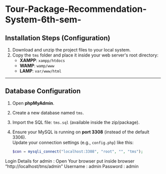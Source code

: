 # Tour-Package-Recommendation-System-6th-sem-
##  Installation Steps (Configuration)
1. Download and unzip the project files to your local system.
2. Copy the `tms` folder and place it inside your web server's root directory:
   - **XAMPP**: `xampp/htdocs`
   - **WAMP**: `wamp/www`
   - **LAMP**: `var/www/html`

---
##  Database Configuration

1. Open **phpMyAdmin**.
2. Create a new database named `tms`.
3. Import the SQL file: `tms.sql` (available inside the zip/package).
4. Ensure your MySQL is running on **port 3308** (instead of the default 3306).  
   Update your connection settings (e.g., `config.php`) like this:

   ```php
   $con = mysqli_connect("localhost:3308", "root", "", "tms");


Login Details for admin : 
Open Your browser put inside browser “http://localhost/tms/admin”
Username : admin
Password : admin

